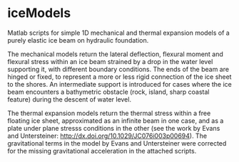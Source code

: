 # iceModels

Matlab scripts for simple 1D mechanical and thermal expansion models of a purely elastic ice beam on hydraulic foundation.

The mechanical models return the lateral deflection, flexural moment and flexural stress within an ice beam strained by a drop in the water level supporting it, with different boundary conditions. The ends of the beam are hinged or fixed, to represent a more or less rigid connection of the ice sheet to the shores. An intermediate support is introduced for cases where the ice beam encounters a bathymetric obstacle (rock, island, sharp coastal feature) during the descent of water level.

The thermal expansion models return the thermal stress within a free floating ice sheet, approximated as an infinite beam in one case, and as a plate under plane stresss conditions in the other (see the work by Evans and Untersteiner: http://dx.doi.org/10.1029/JC076i003p00694). The gravitational terms in the model by Evans and Untersteiner were corrected for the missing gravitational acceleration in the attached scripts.
